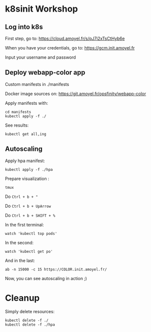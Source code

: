 # k8sinit Workshop

## Log into k8s
First step, go to:
https://cloud.amoyel.fr/s/pJ7i2xTsCtHyb6e

When you have your credentials, go to:
https://gcm.init.amoyel.fr

Input your username and password

## Deploy webapp-color app
Custom manifests in ./manifests

Docker image sources on:
https://git.amoyel.fr/opsfinity/webapp-color

Apply manifests with:
```
cd manifests
kubectl apply -f ./
```

See results:
```
kubectl get all,ing
```

## Autoscaling
Apply hpa manifest:
```
kubectl apply -f ./hpa
```

Prepare visualization :
```
tmux
```
Do ```Ctrl + b + "```

Do ```Ctrl + b + UpArrow```

Do ```Ctrl + b + SHIFT + %```

In the first terminal:
```
watch 'kubectl top pods'
```
In the second:
```
watch 'kubectl get po'
```

And in the last:
```
ab -n 15000 -c 15 https://COLOR.init.amoyel.fr/
```

Now, you can see autoscaling in action ;)

# Cleanup
Simply delete resources:
```
kubectl delete -f ./
kubectl delete -f ./hpa
```